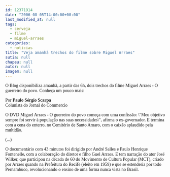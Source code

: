 ```yaml
---
id: 12371914
date: "2006-08-05T14:00:00+00:00"
last_modified_at: null
tags:
  - cerveja
  - filme
  - miguel-arraes
categories:
  - noticias
title: "Veja amanhã trechos do filme sobre Miguel Arraes"
sutia: null
chapeu: null
autor: null
imagem: null
---
```

<p><P><FONT face=Arial><FONT face=Verdana>O Blog&nbsp;disponibiliza amanhã, a partir das 6h, dois trechos do filme Miguel Arraes - O guerreiro do povo. Conheça um pouco mais:</FONT></FONT></P></p>
<p><P><FONT face=Arial><FONT face=Verdana>Por <STRONG>Paulo Sérgio Scarpa</STRONG><BR></FONT><FONT face=Verdana>Colunista do Jornal do Commercio</FONT></P></p>
<p><P><FONT face=Verdana>O DVD Miguel Arraes - O guerreiro do povo começa com uma confissão: \"Meu objetivo sempre foi servir à população nas suas necessidades\", afirma o ex-governador. E termina com a cena do enterro, no Cemitério de Santo Amaro, com o caixão aplaudido pela multidão. </FONT></P></p>
<p><P><FONT face=Verdana>(...)</FONT></P></p>
<p><P><FONT face=Verdana>O documentário com 43 minutos foi dirigido por André Salles e Paulo Henrique Fontenelle, com a colaboração do diretor e filho Guel Arraes. E tem narração do ator José Wilker, que participou na década de 60 do Movimento de Cultura Popular (MCT), criado por Arraes quando na Prefeitura do Recife (eleito em 1959) e que se estenderia por todo Pernambuco, revolucionando o ensino de uma forma nunca vista no Brasil. </FONT></P></FONT> </p>
